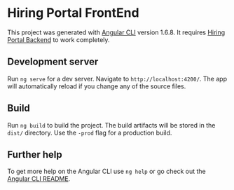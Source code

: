 # Hiring Portal FrontEnd

This project was generated with [Angular CLI](https://github.com/angular/angular-cli) version 1.6.8. 
It requires [Hiring Portal Backend](https://github.com/iadityak/hiring_portal_backend) to work completely.
 
## Development server

Run `ng serve` for a dev server. Navigate to `http://localhost:4200/`. The app will automatically reload if you change any of the source files.

## Build

Run `ng build` to build the project. The build artifacts will be stored in the `dist/` directory. Use the `-prod` flag for a production build.


## Further help

To get more help on the Angular CLI use `ng help` or go check out the [Angular CLI README](https://github.com/angular/angular-cli/blob/master/README.md).
